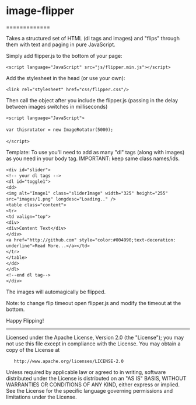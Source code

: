 # image-flipper
=============

Takes a structured set of HTML (dl tags and images) and "flips" through them with text and paging in pure JavaScript.

Simply add flipper.js to the bottom of your page:

    <script language="JavaScript" src="js/flipper.min.js"></script>

Add the stylesheet in the head (or use your own):

    <link rel="stylesheet" href="css/flipper.css"/>

Then call the object after you include the flipper.js (passing in the delay between images switches in milliseconds)

    <script language="JavaScript"> 

    var thisrotator = new ImageRotator(5000);

    </script>

Template: To use you'll need to add as many "dl" tags (along with images) as you need in your body tag. IMPORTANT: keep same class names/ids. 

    <div id="slider">
    <!-- your dl tags -->
    <dl id="toggle1">
    <dd>
    <img alt="Image1" class="sliderImage" width="325" height="255" src="images/1.png" longdesc="Loading.." />
    <table class="content">
    <tr>
    <td valign="top">
    <div>
    <div>Content Text</div>
    </div>
    <a href="http://github.com" style="color:#004990;text-decoration: underline">Read More...</a></td>
    </tr>
    </table>
    </dd>
    </dl>
    <!--end dl tag-->
    </div>
    
The images will automagically be flipped.

Note: to change flip timeout open flipper.js and modify the timeout at the bottom.

Happy Flipping!


***************************************************************

   Licensed under the Apache License, Version 2.0 (the "License");
   you may not use this file except in compliance with the License.
   You may obtain a copy of the License at

       http://www.apache.org/licenses/LICENSE-2.0

   Unless required by applicable law or agreed to in writing, software
   distributed under the License is distributed on an "AS IS" BASIS,
   WITHOUT WARRANTIES OR CONDITIONS OF ANY KIND, either express or implied.
   See the License for the specific language governing permissions and
   limitations under the License.



